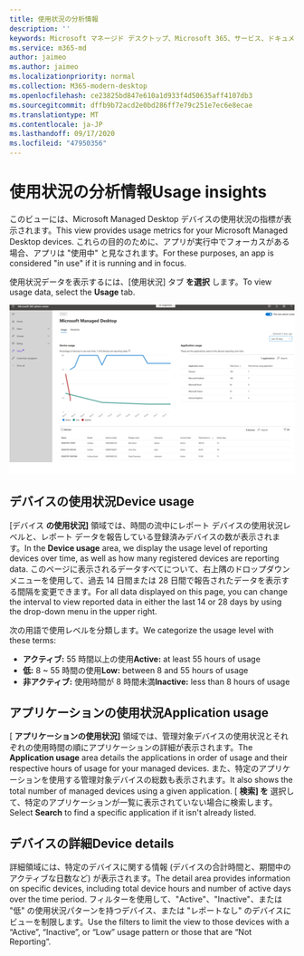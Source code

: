 ```yaml
---
title: 使用状況の分析情報
description: ''
keywords: Microsoft マネージド デスクトップ、Microsoft 365、サービス、ドキュメント
ms.service: m365-md
author: jaimeo
ms.author: jaimeo
ms.localizationpriority: normal
ms.collection: M365-modern-desktop
ms.openlocfilehash: ce23825bd847e610a1d933f4d50635aff4107db3
ms.sourcegitcommit: dffb9b72acd2e0bd286ff7e79c251e7ec6e8ecae
ms.translationtype: MT
ms.contentlocale: ja-JP
ms.lasthandoff: 09/17/2020
ms.locfileid: "47950356"
---
```

# <a name="usage-insights"></a><span data-ttu-id="e568d-103">使用状況の分析情報</span><span class="sxs-lookup"><span data-stu-id="e568d-103">Usage insights</span></span>
<span data-ttu-id="e568d-104">このビューには、Microsoft Managed Desktop デバイスの使用状況の指標が表示されます。</span><span class="sxs-lookup"><span data-stu-id="e568d-104">This view provides usage metrics for your Microsoft Managed Desktop devices.</span></span> <span data-ttu-id="e568d-105">これらの目的のために、アプリが実行中でフォーカスがある場合、アプリは "使用中" と見なされます。</span><span class="sxs-lookup"><span data-stu-id="e568d-105">For these purposes, an app is considered "in use" if it is running and in focus.</span></span>

<span data-ttu-id="e568d-106">使用状況データを表示するには、[使用状況] タブ **を選択** します。</span><span class="sxs-lookup"><span data-stu-id="e568d-106">To view usage data, select the **Usage** tab.</span></span>

![[使用状況] ウィンドウ。](../../media/insights_usage.png)

## <a name="device-usage"></a><span data-ttu-id="e568d-111">デバイスの使用状況</span><span class="sxs-lookup"><span data-stu-id="e568d-111">Device usage</span></span>

<span data-ttu-id="e568d-112">[デバイス **の使用状況]** 領域では、時間の流中にレポート デバイスの使用状況レベルと、レポート データを報告している登録済みデバイスの数が表示されます。</span><span class="sxs-lookup"><span data-stu-id="e568d-112">In the **Device usage** area, we display the usage level of reporting devices over time, as well as how many registered devices are reporting data.</span></span> <span data-ttu-id="e568d-113">このページに表示されるデータすべてについて、右上隅のドロップダウン メニューを使用して、過去 14 日間または 28 日間で報告されたデータを表示する間隔を変更できます。</span><span class="sxs-lookup"><span data-stu-id="e568d-113">For all data displayed on this page, you can change the interval to view reported data in either the last 14 or 28 days by using the drop-down menu in the upper right.</span></span>

<span data-ttu-id="e568d-114">次の用語で使用レベルを分類します。</span><span class="sxs-lookup"><span data-stu-id="e568d-114">We categorize the usage level with these terms:</span></span>

- <span data-ttu-id="e568d-115">**アクティブ:** 55 時間以上の使用</span><span class="sxs-lookup"><span data-stu-id="e568d-115">**Active:** at least 55 hours of usage</span></span>
- <span data-ttu-id="e568d-116">**低:** 8 ~ 55 時間の使用</span><span class="sxs-lookup"><span data-stu-id="e568d-116">**Low:** between 8 and 55 hours of usage</span></span>
- <span data-ttu-id="e568d-117">**非アクティブ:** 使用時間が 8 時間未満</span><span class="sxs-lookup"><span data-stu-id="e568d-117">**Inactive:** less than 8 hours of usage</span></span>




## <a name="application-usage"></a><span data-ttu-id="e568d-118">アプリケーションの使用状況</span><span class="sxs-lookup"><span data-stu-id="e568d-118">Application usage</span></span>

<span data-ttu-id="e568d-119">[ **アプリケーションの使用状況]** 領域では、管理対象デバイスの使用状況とそれぞれの使用時間の順にアプリケーションの詳細が表示されます。</span><span class="sxs-lookup"><span data-stu-id="e568d-119">The **Application usage** area details the applications in order of usage and their respective hours of usage for your managed devices.</span></span> <span data-ttu-id="e568d-120">また、特定のアプリケーションを使用する管理対象デバイスの総数も表示されます。</span><span class="sxs-lookup"><span data-stu-id="e568d-120">It also shows the total number of managed devices using a given application.</span></span> <span data-ttu-id="e568d-121">[ **検索] を** 選択して、特定のアプリケーションが一覧に表示されていない場合に検索します。</span><span class="sxs-lookup"><span data-stu-id="e568d-121">Select **Search** to find a specific application if it isn't already listed.</span></span>


## <a name="device-details"></a><span data-ttu-id="e568d-122">デバイスの詳細</span><span class="sxs-lookup"><span data-stu-id="e568d-122">Device details</span></span>
<span data-ttu-id="e568d-123">詳細領域には、特定のデバイスに関する情報 (デバイスの合計時間と、期間中のアクティブな日数など) が表示されます。</span><span class="sxs-lookup"><span data-stu-id="e568d-123">The detail area provides information on specific devices, including total device hours and number of active days over the time period.</span></span> <span data-ttu-id="e568d-124">フィルターを使用して、"Active"、"Inactive"、または "低" の使用状況パターンを持つデバイス、または "レポートなし" のデバイスにビューを制限します。</span><span class="sxs-lookup"><span data-stu-id="e568d-124">Use the filters to limit the view to those devices with a “Active”, “Inactive”, or “Low” usage pattern or those that are “Not Reporting”.</span></span> 
